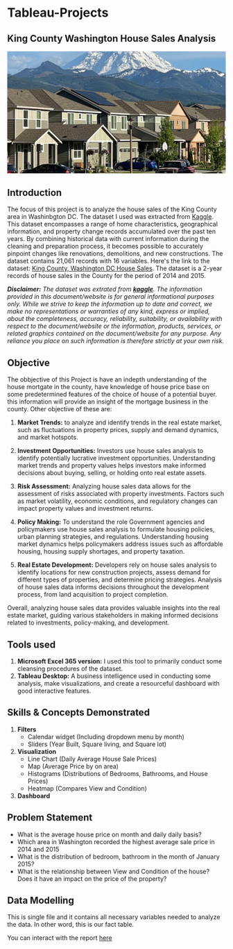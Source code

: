 # Tableau-Projects
## King County Washington House Sales Analysis

![](intro_img.jpg)

## Introduction
The focus of this project is to analyze the house sales of the King County area in Washinbgton DC. The dataset I used was extracted from [Kaggle](https://www.kaggle.com/datasets/andykrause/kingcountysales). This dataset encompasses a range of home characteristics, geographical information, and property change records accumulated over the past ten years. By combining historical data with current information during the cleaning and preparation process, it becomes possible to accurately pinpoint changes like renovations, demolitions, and new constructions. The dataset contains 21,061 records with 16 variables.
Here's the link to the dataset: [King County, Washington DC House Sales](https://www.kaggle.com/datasets/andykrause/kingcountysales). The dataset is a 2-year records of house sales in the County for the period of 2014 and 2015.

**_Disclaimer:_** _The dataset was extrated from **[kaggle](kaggle.com)**. The information provided in this document/website is for general informational purposes only. While we strive to keep the information up to date and correct, we make no representations or warranties of any kind, express or implied, about the completeness, accuracy, reliability, suitability, or availability with respect to the document/website or the information, products, services, or related graphics contained on the document/website for any purpose. Any reliance you place on such information is therefore strictly at your own risk._  

## Objective
The obbjective of this Project is have an indepth understanding of the house mortgate in the county, have knowledge of house price base on some predetermined features of the choice of house of a potential buyer. this information will provide an insight of the mortgage business in the county. Other objective of these are:

1. __Market Trends:__ to analyze and identify trends in the real estate market, such as fluctuations in property prices, supply and demand dynamics, and market hotspots.

2. __Investment Opportunities:__ Investors use house sales analysis to identify potentially lucrative investment opportunities. Understanding market trends and property values helps investors make informed decisions about buying, selling, or holding onto real estate assets.

3. __Risk Assessment:__ Analyzing house sales data allows for the assessment of risks associated with property investments. Factors such as market volatility, economic conditions, and regulatory changes can impact property values and investment returns.

4. __Policy Making:__ To understand the role Government agencies and policymakers use house sales analysis to formulate housing policies, urban planning strategies, and regulations. Understanding housing market dynamics helps policymakers address issues such as affordable housing, housing supply shortages, and property taxation.

5. __Real Estate Development:__ Developers rely on house sales analysis to identify locations for new construction projects, assess demand for different types of properties, and determine pricing strategies. Analysis of house sales data informs decisions throughout the development process, from land acquisition to project completion.

Overall, analyzing house sales data provides valuable insights into the real estate market, guiding various stakeholders in making informed decisions related to investments, policy-making, and development.

 ## Tools used
   1. **Microsoft Excel 365 version:** I used this tool to primarily conduct some cleansing procedures of the dataset.  
   2. **Tableau Desktop:** A business intelligence used in conducting some analysis, make visualizations, and create a resourceful dashboard with good interactive features.

## Skills & Concepts Demonstrated
1. __Filters__  
   - Calendar widget (Including dropdown menu by month)  
   - Sliders (Year Built, Square living, and Square lot) 
2. __Visualization__  
   - Line Chart (Daily Average House Sale Prices)  
   - Map (Average Price by on area)  
   - Histograms (Distributions of Bedrooms, Bathrooms, and House Prices)  
   - Heatmap (Compares View and Condition)
3. __Dashboard__

## Problem Statement
- What is the average house price on month and daily daily basis?
- Which area in Washington recorded the highest average sale price in 2014 and 2015
- What is the distribution of bedroom, bathroom in the month of January 2015?
- What is the relationship between View and Condition of the house? Does it have an impact on the price of the property?

## Data Modelling
This is single file and it contains all necessary variables needed to analyze the data. In other word, this is our fact table.

You can interact with the report [here](https://public.tableau.com/app/profile/afeez.afolabi/viz/HouseSale-KingCountyWashingtonDC_17119324428440/KingCountyHouseSales?publish=yes)
